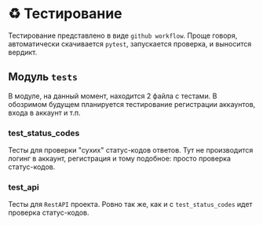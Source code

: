 # :recycle: Тестирование

Тестирование представлено в виде `github workflow`. Проще говоря, автоматически скачивается `pytest`, запускается проверка, и выносится вердикт.

## Модуль `tests`

В модуле, на данный момент, находится 2 файла с тестами. В обозримом будущем планируется тестирование регистрации аккаунтов, входа в аккаунт и т.п.

### test_status_codes

Тесты для проверки "сухих" статус-кодов ответов. Тут не производится логинг в аккаунт, регистрация и тому подобное: просто проверка статус-кодов.

### test_api

Тесты для `RestAPI` проекта. Ровно так же, как и с `test_status_codes` идет проверка статус-кодов.
